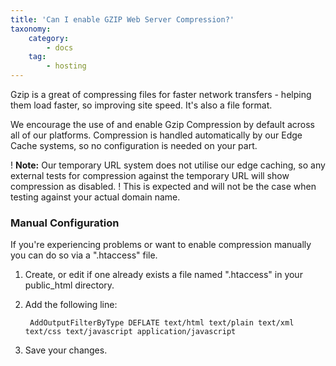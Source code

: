 ```yaml
---
title: 'Can I enable GZIP Web Server Compression?'
taxonomy:
    category:
        - docs
    tag:
        - hosting
---
```


Gzip is a great of compressing files for faster network transfers - helping them load faster, so improving site speed. It's also a file format. 

We encourage the use of and enable Gzip Compression by default across all of our platforms. Compression is handled automatically by our Edge Cache systems, so no configuration is needed on your part.

! **Note:** Our temporary URL system does not utilise our edge caching, so any external tests for compression against the temporary URL will show compression as disabled.
! This is expected and will not be the case when testing against your actual domain name.

### Manual Configuration

If you're experiencing problems or want to enable compression manually you can do so via a ".htaccess" file.

1. Create, or edit if one already exists a file named ".htaccess" in your public_html directory.
2. Add the following line:

		AddOutputFilterByType DEFLATE text/html text/plain text/xml text/css text/javascript application/javascript

3. Save your changes.